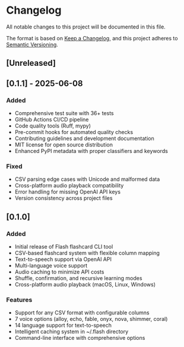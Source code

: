 # Changelog

All notable changes to this project will be documented in this file.

The format is based on [Keep a Changelog](https://keepachangelog.com/en/1.0.0/),
and this project adheres to [Semantic Versioning](https://semver.org/spec/v2.0.0.html).

## [Unreleased]

## [0.1.1] - 2025-06-08

### Added
- Comprehensive test suite with 36+ tests
- GitHub Actions CI/CD pipeline
- Code quality tools (Ruff, mypy)
- Pre-commit hooks for automated quality checks
- Contributing guidelines and development documentation
- MIT license for open source distribution
- Enhanced PyPI metadata with proper classifiers and keywords

### Fixed
- CSV parsing edge cases with Unicode and malformed data
- Cross-platform audio playback compatibility
- Error handling for missing OpenAI API keys
- Version consistency across project files

## [0.1.0]

### Added
- Initial release of Flash flashcard CLI tool
- CSV-based flashcard system with flexible column mapping
- Text-to-speech support via OpenAI API
- Multi-language voice support
- Audio caching to minimize API costs
- Shuffle, confirmation, and recursive learning modes
- Cross-platform audio playback (macOS, Linux, Windows)

### Features
- Support for any CSV format with configurable columns
- 7 voice options (alloy, echo, fable, onyx, nova, shimmer, coral)
- 14 language support for text-to-speech
- Intelligent caching system in ~/.flash directory
- Command-line interface with comprehensive options 